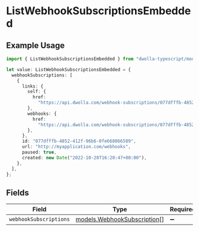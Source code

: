 # ListWebhookSubscriptionsEmbedded

## Example Usage

```typescript
import { ListWebhookSubscriptionsEmbedded } from "dwolla-typescript/models/operations";

let value: ListWebhookSubscriptionsEmbedded = {
  webhookSubscriptions: [
    {
      links: {
        self: {
          href:
            "https://api.dwolla.com/webhook-subscriptions/077dfffb-4852-412f-96b6-0fe668066589",
        },
        webhooks: {
          href:
            "https://api.dwolla.com/webhook-subscriptions/077dfffb-4852-412f-96b6-0fe668066589/webhooks",
        },
      },
      id: "077dfffb-4852-412f-96b6-0fe668066589",
      url: "http://myapplication.com/webhooks",
      paused: true,
      created: new Date("2022-10-28T16:20:47+00:00"),
    },
  ],
};
```

## Fields

| Field                                                               | Type                                                                | Required                                                            | Description                                                         |
| ------------------------------------------------------------------- | ------------------------------------------------------------------- | ------------------------------------------------------------------- | ------------------------------------------------------------------- |
| `webhookSubscriptions`                                              | [models.WebhookSubscription](../../models/webhooksubscription.md)[] | :heavy_minus_sign:                                                  | N/A                                                                 |